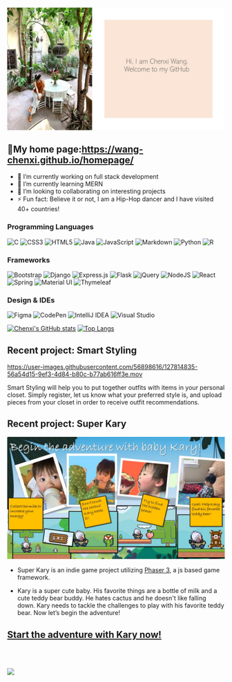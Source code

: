 <a href="https://wang-chenxi.github.io/homepage/"><img width = 1214px src="https://github.com/wang-chenxi/CodingDojoAssignments/blob/master/0.Pre_Bootcamp/Presentation1.jpg" /> </a>                                                                                                                      
                                                                                                                             
## 👋My home page:https://wang-chenxi.github.io/homepage/            

- 🔭 I’m currently working on full stack development
- 🌱 I’m currently learning MERN
- 👯 I’m looking to collaborating on interesting projects
- ⚡ Fun fact: Believe it or not, I am a Hip-Hop dancer and I have visited 40+ countries!             

### Programming Languages
![C](https://img.shields.io/badge/c-%2300599C.svg?style=for-the-badge&logo=c&logoColor=white)
![CSS3](https://img.shields.io/badge/css3-%231572B6.svg?style=for-the-badge&logo=css3&logoColor=white)
![HTML5](https://img.shields.io/badge/html5-%23E34F26.svg?style=for-the-badge&logo=html5&logoColor=white)
![Java](https://img.shields.io/badge/java-%23ED8B00.svg?style=for-the-badge&logo=java&logoColor=white)
![JavaScript](https://img.shields.io/badge/javascript-%23323330.svg?style=for-the-badge&logo=javascript&logoColor=%23F7DF1E)
![Markdown](https://img.shields.io/badge/markdown-%23000000.svg?style=for-the-badge&logo=markdown&logoColor=white)
![Python](https://img.shields.io/badge/python-3670A0?style=for-the-badge&logo=python&logoColor=ffdd54)
![R](https://img.shields.io/badge/r-%23276DC3.svg?style=for-the-badge&logo=r&logoColor=white)

### Frameworks
![Bootstrap](https://img.shields.io/badge/bootstrap-%23563D7C.svg?style=for-the-badge&logo=bootstrap&logoColor=white)
![Django](https://img.shields.io/badge/django-%23092E20.svg?style=for-the-badge&logo=django&logoColor=white)
![Express.js](https://img.shields.io/badge/express.js-%23404d59.svg?style=for-the-badge&logo=express&logoColor=%2361DAFB)
![Flask](https://img.shields.io/badge/flask-%23000.svg?style=for-the-badge&logo=flask&logoColor=white)
![jQuery](https://img.shields.io/badge/jquery-%230769AD.svg?style=for-the-badge&logo=jquery&logoColor=white)
![NodeJS](https://img.shields.io/badge/node.js-6DA55F?style=for-the-badge&logo=node.js&logoColor=white)
![React](https://img.shields.io/badge/react-%2320232a.svg?style=for-the-badge&logo=react&logoColor=%2361DAFB)
![Spring](https://img.shields.io/badge/spring-%236DB33F.svg?style=for-the-badge&logo=spring&logoColor=white)
![Material UI](https://img.shields.io/badge/materialui-%230081CB.svg?style=for-the-badge&logo=material-ui&logoColor=white)
![Thymeleaf](https://img.shields.io/badge/Thymeleaf-%23005C0F.svg?style=for-the-badge&logo=Thymeleaf&logoColor=white)

### Design & IDEs
![Figma](https://img.shields.io/badge/figma-%23F24E1E.svg?style=for-the-badge&logo=figma&logoColor=white)
![CodePen](https://img.shields.io/badge/CodePen-white?style=for-the-badge&logo=codepen&logoColor=black)
![IntelliJ IDEA](https://img.shields.io/badge/IntelliJIDEA-000000.svg?style=for-the-badge&logo=intellij-idea&logoColor=white)
![Visual Studio](https://img.shields.io/badge/VisualStudio-5C2D91.svg?style=for-the-badge&logo=visual-studio&logoColor=white)


[![Chenxi's GitHub stats](https://github-readme-stats.vercel.app/api?username=wang-chenxi&hide=stars&count_private=true&show_icons=true)](https://github.com/anuraghazra/github-readme-stats)
[![Top Langs](https://github-readme-stats.vercel.app/api/top-langs/?username=wang-chenxi&layout=compact)](https://github.com/anuraghazra/github-readme-stats)

## Recent project: Smart Styling
https://user-images.githubusercontent.com/56898616/127814835-56a54d15-9ef3-4d84-b80c-b77ab616ff3e.mov

Smart Styling will help you to put together outfits with items in your personal closet. Simply register, let us know what your preferred style is, and upload pieces from your closet in order to receive outfit recommendations.

## Recent project: Super Kary
<img src="https://github.com/wang-chenxi/super-kary/blob/master/assets/introduction.jpg">

* Super Kary is an indie game project utilizing <a href="https://github.com/photonstorm/phaser">Phaser 3</a>, a js based game framework.

* Kary is a super cute baby. His favorite things are a bottle of milk and a cute teddy bear buddy. He hates cactus and he doesn't like falling down. Kary needs to tackle the challenges to play with his favorite teddy bear. Now let’s begin the adventure!

<h2> <a href="https://wang-chenxi.github.io/super-kary/">Start the adventure with Kary now!</a></h2>

<br/><br/>

<a href="https://hits.seeyoufarm.com"><img src="https://hits.seeyoufarm.com/api/count/incr/badge.svg?url=https%3A%2F%2Fgithub.com%2Fwang-chenxi&count_bg=%2398DC58&title_bg=%23FBE5D7&icon=&icon_color=%23E7E7E7&title=Visits&edge_flat=false"/></a>

